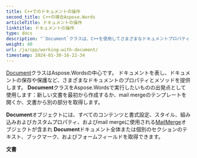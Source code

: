```yaml
---
title: C++でのドキュメントの操作
second_title: C++の場合Aspose.Words
articleTitle: ドキュメントの操作
linktitle: ドキュメントの操作
type: docs
description: "`Document`クラスは、C++を使用してさまざまなドキュメントプロパティとメソッドを提供します。 あなたは`Document`クラスをあなたが実行したいものの出発点として使用します C++の場合Aspose.Words. `Document`オブジェクトは、ファイルまたはストリームに保存し、ブラウザに送信することもできます。"
weight: 40
url: /ja/cpp/working-with-document/
timestamp: 2024-01-30-16-22-34
---
```


[Document](https://reference.aspose.com/words/cpp/aspose.words/document/)クラスはAspose.Wordsの中心です。 ドキュメントを表し、ドキュメントの保存や保護など、さまざまなドキュメントのプロパティとメソッドを提供します。 **Document**クラスをAspose.Wordsで実行したいものの出発点として使用します：新しい文書を最初から作成するか、mail mergeのテンプレートを開くか、文書から別の部分を取得します。

**Document**オブジェクトには、すべてのコンテンツと書式設定、スタイル、組み込みおよびカスタムプロパティ、およびmail mergeに使用される[MailMerge](https://reference.aspose.com/words/cpp/aspose.words.mailmerging/mailmerge/)オブジェクトが含まれ **Document**ドキュメント全体または個別のセクションのテキスト、ブックマーク、およびフォームフィールドを取得できます。

**文書**
